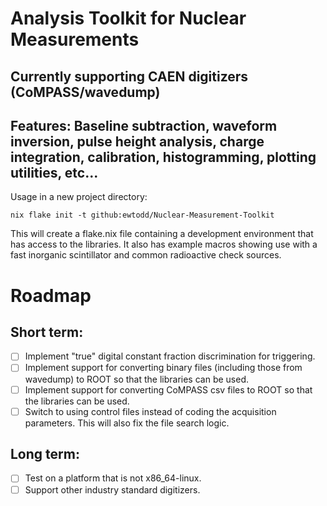 # Analysis Toolkit for Nuclear Measurements 
## Currently supporting CAEN digitizers (CoMPASS/wavedump)
## Features: Baseline subtraction, waveform inversion, pulse height analysis, charge integration, calibration, histogramming, plotting utilities, etc...
Usage in a new project directory:

```
nix flake init -t github:ewtodd/Nuclear-Measurement-Toolkit
```

This will create a flake.nix file containing a development environment that has access to the libraries. It also has example macros showing use with a fast inorganic scintillator and common radioactive check sources.

# Roadmap
## Short term:
- [ ] Implement "true" digital constant fraction discrimination for triggering. 
- [ ] Implement support for converting binary files (including those from wavedump) to ROOT so that the libraries can be used. 
- [ ] Implement support for converting CoMPASS csv files to ROOT so that the libraries can be used.
- [ ] Switch to using control files instead of coding the acquisition parameters. This will also fix the file search logic. 
## Long term:
- [ ] Test on a platform that is not x86_64-linux.
- [ ] Support other industry standard digitizers.
